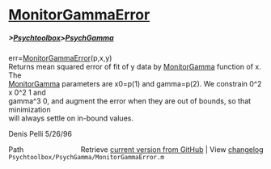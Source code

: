 # [MonitorGammaError](MonitorGammaError)
##### >[Psychtoolbox](Psychtoolbox)>[PsychGamma](PsychGamma)

err=[MonitorGammaError](MonitorGammaError)(p,x,y)  
Returns mean squared error of fit of y data by [MonitorGamma](MonitorGamma) function of x. The  
[MonitorGamma](MonitorGamma) parameters are x0=p(1) and gamma=p(2). We constrain 0^2 x 0^2 1 and  
gamma^3 0, and augment the error when they are out of bounds, so that minimization  
will always settle on in-bound values.  
  
Denis Pelli 5/26/96  




<div class="code_header" style="text-align:right;">
  <span style="float:left;">Path&nbsp;&nbsp;</span> <span class="counter">Retrieve <a href=
  "https://raw.github.com/Psychtoolbox-3/Psychtoolbox-3/beta/Psychtoolbox/PsychGamma/MonitorGammaError.m">current version from GitHub</a> | View <a href=
  "https://github.com/Psychtoolbox-3/Psychtoolbox-3/commits/beta/Psychtoolbox/PsychGamma/MonitorGammaError.m">changelog</a></span>
</div>
<div class="code">
  <code>Psychtoolbox/PsychGamma/MonitorGammaError.m</code>
</div>

